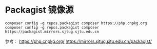 # Packagist 镜像源

```
composer config -g repos.packagist composer https://php.cnpkg.org
composer config -g repos.packagist composer https://packagist.mirrors.sjtug.sjtu.edu.cn

```
参考：
https://php.cnpkg.org/
https://mirrors.sjtug.sjtu.edu.cn/packagist/
